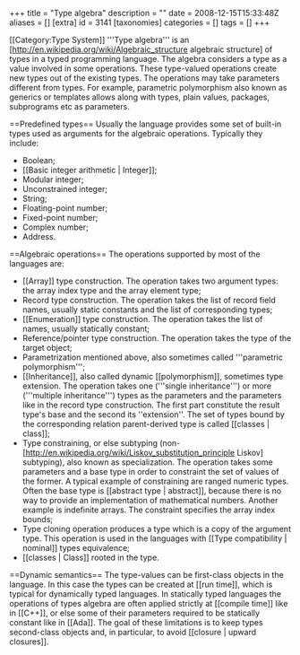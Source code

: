 +++
title = "Type algebra"
description = ""
date = 2008-12-15T15:33:48Z
aliases = []
[extra]
id = 3141
[taxonomies]
categories = []
tags = []
+++

[[Category:Type System]]
'''Type algebra''' is an [http://en.wikipedia.org/wiki/Algebraic_structure algebraic structure] of types in a typed programming language. The algebra considers a type as a value involved in some operations. These type-valued operations create new types out of the existing types. The operations may take parameters different from types. For example, parametric polymorphism also known as generics or templates allows along with types, plain values, packages, subprograms etc as parameters.

==Predefined types==
Usually the language provides some set of built-in types used as arguments for the algebraic operations. Typically they include:
* Boolean;
* [[Basic integer arithmetic | Integer]];
* Modular integer;
* Unconstrained integer;
* String;
* Floating-point number;
* Fixed-point number;
* Complex number;
* Address. 

==Algebraic operations==
The operations supported by most of the languages are:
* [[Array]] type construction. The operation takes two argument types: the array index type and the array element type;
* Record type construction. The operation takes the list of record field names, usually static constants and the list of corresponding types;
* [[Enumeration]] type construction. The operation takes the list of names, usually statically constant;
* Reference/pointer type construction. The operation takes the type of the target object;
* Parametrization mentioned above, also sometimes called '''parametric polymorphism''';
* [[Inheritance]], also called dynamic [[polymorphism]], sometimes type extension. The operation takes one ('''single inheritance''') or more ('''multiple inheritance''') types as the parameters and the parameters like in the record type construction. The first part constitute the result type's base and the second its ''extension''. The set of types bound by the corresponding relation parent-derived type is called [[classes | class]];
* Type constraining, or else subtyping (non-[http://en.wikipedia.org/wiki/Liskov_substitution_principle Liskov] subtyping), also known as specialization. The operation takes some parameters and a base type in order to constraint the set of values of the former. A typical example of constraining are ranged numeric types. Often the base type is [[abstract type | abstract]], because there is no way to provide an implementation of mathematical numbers. Another example is indefinite arrays. The constraint specifies the array index bounds; 
* Type cloning operation produces a type which is a copy of the argument type. This operation is used in the languages with [[Type compatibility | nominal]] types equivalence;
* [[classes | Class]] rooted in the type.

==Dynamic semantics==
The type-values can be first-class objects in the language. In this case the types can be created at [[run time]], which is typical for dynamically typed languages. In statically typed languages the operations of types algebra are often applied strictly at [[compile time]] like in [[C++]], or else some of their parameters required to be statically constant like in [[Ada]]. The goal of these limitations is to keep types second-class objects and, in particular, to avoid [[closure | upward closures]].
